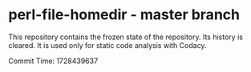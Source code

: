 # perl-file-homedir - master branch

This repository contains the frozen state of the repository.
Its history is cleared. It is used only for static code
analysis with Codacy.

Commit Time: 1728439637